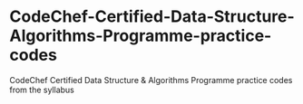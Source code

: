 # CodeChef-Certified-Data-Structure-Algorithms-Programme-practice-codes
CodeChef Certified Data Structure &amp; Algorithms Programme practice codes from the syllabus
